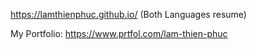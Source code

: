 https://lamthienphuc.github.io/ (Both Languages resume)

My Portfolio: https://www.prtfol.com/lam-thien-phuc
